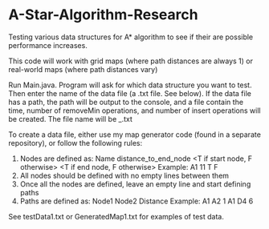 # A-Star-Algorithm-Research
Testing various data structures for A* algorithm to see if their are possible performance increases.

This code will work with grid maps (where path distances are always 1) or real-world maps (where path distances vary)

Run Main.java. Program will ask for which data structure you want to test. Then enter the name of the data file (a .txt file. See below).
If the data file has a path, the path will be output to the console, 
  and a file contain the time, number of removeMin operations, and number of insert operations will be created.
The file name will be <data file name>_<data structure name>.txt

To create a data file, either use my map generator code (found in a separate repository), or follow the following rules:
  1. Nodes are defined as:
      Name distance_to_end_node <T if start node, F otherwise> <T if end node, F otherwise>
      Example: A1 11 T F
  2. All nodes should be defined with no empty lines between them
  3. Once all the nodes are defined, leave an empty line and start defining paths
  4. Paths are defined as:
      Node1 Node2 Distance
      Example:  A1 A2 1
                A1 D4 6
  
 See testData1.txt or GeneratedMap1.txt for examples of test data.
